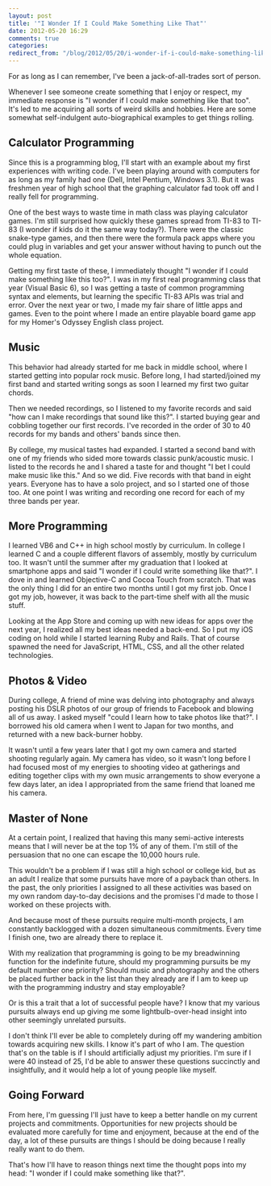 ```yaml
---
layout: post
title: '"I Wonder If I Could Make Something Like That"'
date: 2012-05-20 16:29
comments: true
categories: 
redirect_from: "/blog/2012/05/20/i-wonder-if-i-could-make-something-like-that"
---
```


For as long as I can remember, I've been a jack-of-all-trades sort of person.

Whenever I see someone create something that I enjoy or respect, my immediate response is "I wonder if I could make something like that too". It's led to me acquiring all sorts of weird skills and hobbies. Here are some somewhat self-indulgent auto-biographical examples to get things rolling.

## Calculator Programming

Since this is a programming blog, I'll start with an example about my first experiences with writing code. I've been playing around with computers for as long as my family had one (Dell, Intel Pentium, Windows 3.1). But it was freshmen year of high school that the graphing calculator fad took off and I really fell for programming.

One of the best ways to waste time in math class was playing calculator games. I'm still surprised how quickly these games spread from TI-83 to TI-83 (I wonder if kids do it the same way today?). There were the classic snake-type games, and then there were the formula pack apps where you could plug in variables and get your answer without having to punch out the whole equation.

Getting my first taste of these, I immediately thought "I wonder if I could make something like this too?". I was in my first real programming class that year (Visual Basic 6), so I was getting a taste of common programming syntax and elements, but learning the specific TI-83 APIs was trial and error. Over the next year or two, I made my fair share of little apps and games. Even to the point where I made an entire playable board game app for my Homer's Odyssey English class project.

## Music

This behavior had already started for me back in middle school, where I started getting into popular rock music. Before long, I had started/joined my first band and started writing songs as soon I learned my first two guitar chords.

Then we needed recordings, so I listened to my favorite records and said "how can I make recordings that sound like this?". I started buying gear and cobbling together our first records. I've recorded in the order of 30 to 40 records for my bands and others' bands since then.

By college, my musical tastes had expanded. I started a second band with one of my friends who sided more towards classic punk/acoustic music. I listed to the records he and I shared a taste for and thought "I bet I could make music like this." And so we did. Five records with that band in eight years. Everyone has to have a solo project, and so I started one of those too. At one point I was writing and recording one record for each of my three bands per year.

## More Programming

I learned VB6 and C++ in high school mostly by curriculum. In college I learned C and a couple different flavors of assembly, mostly by curriculum too. It wasn't until the summer after my graduation that I looked at smartphone apps and said "I wonder if I could write something like that?". I dove in and learned Objective-C and Cocoa Touch from scratch. That was the only thing I did for an entire two months until I got my first job. Once I got my job, however, it was back to the part-time shelf with all the music stuff.

Looking at the App Store and coming up with new ideas for apps over the next year, I realized all my best ideas needed a back-end. So I put my iOS coding on hold while I started learning Ruby and Rails. That of course spawned the need for JavaScript, HTML, CSS, and all the other related technologies.

## Photos & Video

During college, A friend of mine was delving into photography and always posting his DSLR photos of our group of friends to Facebook and blowing all of us away. I asked myself "could I learn how to take photos like that?". I borrowed his old camera when I went to Japan for two months, and returned with a new back-burner hobby.

It wasn't until a few years later that I got my own camera and started shooting regularly again. My camera has video, so it wasn't long before I had focused most of my energies to shooting video at gatherings and editing together clips with my own music arrangements to show everyone a few days later, an idea I appropriated from the same friend that loaned me his camera.

## Master of None

At a certain point, I realized that having this many semi-active interests means that I will never be at the top 1% of any of them. I'm still of the persuasion that no one can escape the 10,000 hours rule.

This wouldn't be a problem if I was still a high school or college kid, but as an adult I realize that some pursuits have more of a payback than others. In the past, the only priorities I assigned to all these activities was based on my own random day-to-day decisions and the promises I'd made to those I worked on these projects with.

And because most of these pursuits require multi-month projects, I am constantly backlogged with a dozen simultaneous commitments. Every time I finish one, two are already there to replace it.

With my realization that programming is going to be my breadwinning function for the indefinite future, should my programming pursuits be my default number one priority? Should music and photography and the others be placed further back in the list than they already are if I am to keep up with the programming industry and stay employable?

Or is this a trait that a lot of successful people have? I know that my various pursuits always end up giving me some lightbulb-over-head insight into other seemingly unrelated pursuits.

I don't think I'll ever be able to completely during off my wandering ambition towards acquiring new skills. I know it's part of who I am. The question that's on the table is if I should artificially adjust my priorities. I'm sure if I were 40 instead of 25, I'd be able to answer these questions succinctly and insightfully, and it would help a lot of young people like myself.

## Going Forward

From here, I'm guessing I'll just have to keep a better handle on my current projects and commitments. Opportunities for new projects should be evaluated more carefully for time and enjoyment, because at the end of the day, a lot of these pursuits are things I should be doing because I really really want to do them.

That's how I'll have to reason things next time the thought pops into my head: "I wonder if I could make something like that?".